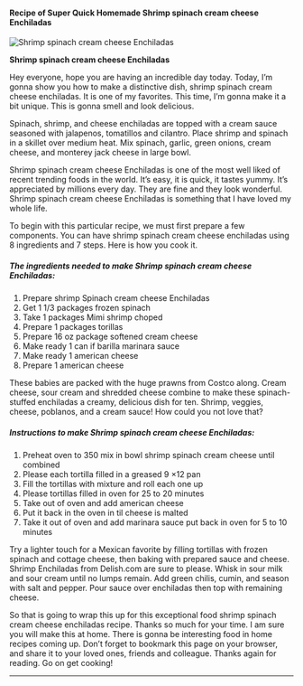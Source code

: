             

#### Recipe of Super Quick Homemade Shrimp spinach cream cheese Enchiladas

![Shrimp spinach cream cheese Enchiladas](https://img-global.cpcdn.com/recipes/6310848854228992/751x532cq70/shrimp-spinach-cream-cheese-enchiladas-recipe-main-photo.jpg)

**Shrimp spinach cream cheese Enchiladas**

Hey everyone, hope you are having an incredible day today. Today, I’m gonna show you how to make a distinctive dish, shrimp spinach cream cheese enchiladas. It is one of my favorites. This time, I’m gonna make it a bit unique. This is gonna smell and look delicious.

Spinach, shrimp, and cheese enchiladas are topped with a cream sauce seasoned with jalapenos, tomatillos and cilantro. Place shrimp and spinach in a skillet over medium heat. Mix spinach, garlic, green onions, cream cheese, and monterey jack cheese in large bowl.

Shrimp spinach cream cheese Enchiladas is one of the most well liked of recent trending foods in the world. It’s easy, it is quick, it tastes yummy. It’s appreciated by millions every day. They are fine and they look wonderful. Shrimp spinach cream cheese Enchiladas is something that I have loved my whole life.

To begin with this particular recipe, we must first prepare a few components. You can have shrimp spinach cream cheese enchiladas using 8 ingredients and 7 steps. Here is how you cook it.

##### The ingredients needed to make Shrimp spinach cream cheese Enchiladas:

1.  Prepare shrimp Spinach cream cheese Enchiladas
2.  Get 1 1/3 packages frozen spinach
3.  Take 1 packages Mimi shrimp choped
4.  Prepare 1 packages torillas
5.  Prepare 16 oz package softened cream cheese
6.  Make ready 1 can if barilla marinara sauce
7.  Make ready 1 american cheese
8.  Prepare 1 american cheese

These babies are packed with the huge prawns from Costco along. Cream cheese, sour cream and shredded cheese combine to make these spinach-stuffed enchiladas a creamy, delicious dish for ten. Shrimp, veggies, cheese, poblanos, and a cream sauce! How could you not love that?

##### Instructions to make Shrimp spinach cream cheese Enchiladas:

1.  Preheat oven to 350 mix in bowl shrimp spinach cream cheese until combined
2.  Please each tortilla filled in a greased 9 ×12 pan
3.  Fill the tortillas with mixture and roll each one up
4.  Please tortillas filled in oven for 25 to 20 minutes
5.  Take out of oven and add american cheese
6.  Put it back in the oven in til cheese is malted
7.  Take it out of oven and add marinara sauce put back in oven for 5 to 10 minutes

Try a lighter touch for a Mexican favorite by filling tortillas with frozen spinach and cottage cheese, then baking with prepared sauce and cheese. Shrimp Enchiladas from Delish.com are sure to please. Whisk in sour milk and sour cream until no lumps remain. Add green chilis, cumin, and season with salt and pepper. Pour sauce over enchiladas then top with remaining cheese.

So that is going to wrap this up for this exceptional food shrimp spinach cream cheese enchiladas recipe. Thanks so much for your time. I am sure you will make this at home. There is gonna be interesting food in home recipes coming up. Don’t forget to bookmark this page on your browser, and share it to your loved ones, friends and colleague. Thanks again for reading. Go on get cooking!

* * *